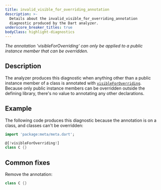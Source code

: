 ```yaml
---
title: invalid_visible_for_overriding_annotation
description: >-
  Details about the invalid_visible_for_overriding_annotation
  diagnostic produced by the Dart analyzer.
underscore_breaker_titles: true
bodyClass: highlight-diagnostics
---
```


_The annotation 'visibleForOverriding' can only be applied to a public instance
member that can be overridden._

## Description

The analyzer produces this diagnostic when anything other than a public
instance member of a class is annotated with
[`visibleForOverriding`][meta-visibleForOverriding]. Because only public
instance members can be overridden outside the defining library, there's
no value to annotating any other declarations.

## Example

The following code produces this diagnostic because the annotation is on a
class, and classes can't be overridden:

```dart
import 'package:meta/meta.dart';

@[!visibleForOverriding!]
class C {}
```

## Common fixes

Remove the annotation:

```dart
class C {}
```

[meta-visibleForOverriding]: https://pub.dev/documentation/meta/latest/meta/visibleForOverriding-constant.html
